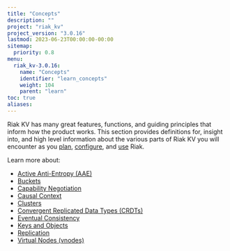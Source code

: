 ```yaml
---
title: "Concepts"
description: ""
project: "riak_kv"
project_version: "3.0.16"
lastmod: 2023-06-23T00:00:00-00:00
sitemap:
  priority: 0.8
menu:
  riak_kv-3.0.16:
    name: "Concepts"
    identifier: "learn_concepts"
    weight: 104
    parent: "learn"
toc: true
aliases:
---
```


[concept aae]: {{<baseurl>}}riak/kv/3.0.16/learn/concepts/active-anti-entropy
[concept buckets]: {{<baseurl>}}riak/kv/3.0.16/learn/concepts/buckets
[concept cap neg]: {{<baseurl>}}riak/kv/3.0.16/learn/concepts/capability-negotiation
[concept causal context]: {{<baseurl>}}riak/kv/3.0.16/learn/concepts/causal-context
[concept clusters]: {{<baseurl>}}riak/kv/3.0.16/learn/concepts/clusters
[concept crdts]: {{<baseurl>}}riak/kv/3.0.16/learn/concepts/crdts
[concept eventual consistency]: {{<baseurl>}}riak/kv/3.0.16/learn/concepts/eventual-consistency
[concept keys objects]: {{<baseurl>}}riak/kv/3.0.16/learn/concepts/keys-and-objects
[concept replication]: {{<baseurl>}}riak/kv/3.0.16/learn/concepts/replication
[concept strong consistency]: {{<baseurl>}}riak/kv/3.0.16/using/reference/strong-consistency
[concept vnodes]: {{<baseurl>}}riak/kv/3.0.16/learn/concepts/vnodes
[config index]: {{<baseurl>}}riak/kv/3.0.16/configuring
[plan index]: {{<baseurl>}}riak/kv/3.0.16/setup/planning
[use index]: {{<baseurl>}}riak/kv/3.0.16/using/

Riak KV has many great features, functions, and guiding principles that inform how the product works. This section provides definitions for, insight into, and high level information about the various parts of Riak KV you will encounter as you [plan][plan index], [configure][config index], and [use][use index] Riak.

Learn more about:

* [Active Anti-Entropy (AAE)][concept aae]
* [Buckets][concept buckets]
* [Capability Negotiation][concept cap neg]
* [Causal Context][concept causal context]
* [Clusters][concept clusters]
* [Convergent Replicated Data Types (CRDTs)][concept crdts]
* [Eventual Consistency][concept eventual consistency]
* [Keys and Objects][concept keys objects]
* [Replication][concept replication]
* [Virtual Nodes (vnodes)][concept vnodes]

